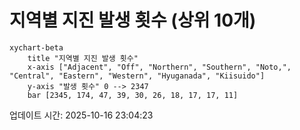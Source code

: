 # 지역별 지진 발생 횟수 (상위 10개)

```mermaid
xychart-beta
    title "지역별 지진 발생 횟수"
    x-axis ["Adjacent", "Off", "Northern", "Southern", "Noto,", "Central", "Eastern", "Western", "Hyuganada", "Kiisuido"]
    y-axis "발생 횟수" 0 --> 2347
    bar [2345, 174, 47, 39, 30, 26, 18, 17, 17, 11]
```

업데이트 시간: 2025-10-16 23:04:23
